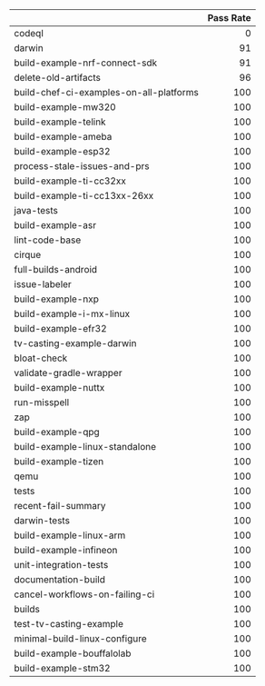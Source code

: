 |                                         |   Pass Rate |
|:----------------------------------------|------------:|
| codeql                                  |           0 |
| darwin                                  |          91 |
| build-example-nrf-connect-sdk           |          91 |
| delete-old-artifacts                    |          96 |
| build-chef-ci-examples-on-all-platforms |         100 |
| build-example-mw320                     |         100 |
| build-example-telink                    |         100 |
| build-example-ameba                     |         100 |
| build-example-esp32                     |         100 |
| process-stale-issues-and-prs            |         100 |
| build-example-ti-cc32xx                 |         100 |
| build-example-ti-cc13xx-26xx            |         100 |
| java-tests                              |         100 |
| build-example-asr                       |         100 |
| lint-code-base                          |         100 |
| cirque                                  |         100 |
| full-builds-android                     |         100 |
| issue-labeler                           |         100 |
| build-example-nxp                       |         100 |
| build-example-i-mx-linux                |         100 |
| build-example-efr32                     |         100 |
| tv-casting-example-darwin               |         100 |
| bloat-check                             |         100 |
| validate-gradle-wrapper                 |         100 |
| build-example-nuttx                     |         100 |
| run-misspell                            |         100 |
| zap                                     |         100 |
| build-example-qpg                       |         100 |
| build-example-linux-standalone          |         100 |
| build-example-tizen                     |         100 |
| qemu                                    |         100 |
| tests                                   |         100 |
| recent-fail-summary                     |         100 |
| darwin-tests                            |         100 |
| build-example-linux-arm                 |         100 |
| build-example-infineon                  |         100 |
| unit-integration-tests                  |         100 |
| documentation-build                     |         100 |
| cancel-workflows-on-failing-ci          |         100 |
| builds                                  |         100 |
| test-tv-casting-example                 |         100 |
| minimal-build-linux-configure           |         100 |
| build-example-bouffalolab               |         100 |
| build-example-stm32                     |         100 |